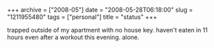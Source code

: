 +++
archive = ["2008-05"]
date = "2008-05-28T06:18:00"
slug = "1211955480"
tags = ["personal"]
title = "status"
+++

trapped outside of my apartment with no house key. haven't eaten in 11
hours even after a workout this evening. alone.


